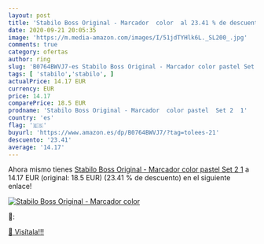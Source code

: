 ```yaml
---
layout: post
title: 'Stabilo Boss Original - Marcador  color  al 23.41 % de descuento'
date: 2020-09-21 20:05:35
image: 'https://m.media-amazon.com/images/I/51jdTYHlk6L._SL200_.jpg'
comments: true
category: ofertas
author: ring
slug: 'B0764BWVJ7-es Stabilo Boss Original - Marcador color pastel Set 2 1'
tags: [ 'stabilo','stabilo', ]
actualPrice: 14.17 EUR
currency: EUR
price: 14.17
comparePrice: 18.5 EUR
prodname: 'Stabilo Boss Original - Marcador  color pastel  Set 2  1'
country: 'es'
flag: '🇪🇸'
buyurl: 'https://www.amazon.es/dp/B0764BWVJ7/?tag=tolees-21'
descuento: '23.41'
average: '14.17'
---
```


Ahora mismo tienes [Stabilo Boss Original - Marcador  color pastel  Set 2  1](https://www.amazon.es/dp/B0764BWVJ7/?tag=tolees-21) a 14.17 EUR (original: 18.5 EUR) (23.41 %  de descuento) en el siguiente enlace!

[![Stabilo Boss Original - Marcador  color ](https://m.media-amazon.com/images/I/51jdTYHlk6L._SL200_.jpg)](https://www.amazon.es/dp/B0764BWVJ7/?tag=tolees-21)

🔎:


[🛒 Visítala!!!](https://www.amazon.es/dp/B0764BWVJ7/?tag=tolees-21)
